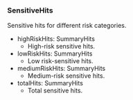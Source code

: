### SensitiveHits
Sensitive hits for different risk categories.

- highRiskHits: SummaryHits
  - High-risk sensitive hits.
- lowRiskHits: SummaryHits
  - Low risk-sensitive hits.
- mediumRiskHits: SummaryHits
  - Medium-risk sensitive hits.
- totalHits: SummaryHits
  - Total sensitive hits.

